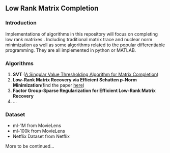 ## Low Rank Matrix Completion

### Introduction

Implementations of algorithms in this repository will focus on completing low rank matrixes . Including traditional matrix trace and nuclear norm minimization as well as some algorithms related to the popular differentiable programming. They are all implemented in python or MATLAB.

### Algorithms

1. **SVT** ([A Singular Value Thresholding Algorithm for Matrix Completion](http://arxiv.org/abs/0810.3286))
2. **Low-Rank Matrix Recovery via Efficient Schatten p-Norm Minimization**(find the paper [here](http://www.researchgate.net/publication/287095179_Low-rank_matrix_recovery_via_efficient_schatten_p-norm_minimization))
3. **Factor Group-Sparse Regularization for Efficient Low-Rank Matrix Recovery**
4. ...

### Dataset

- ml-1M from MovieLens
- ml-100k from MovieLens
- Netflix Dataset from Netflix 



More to be continued...